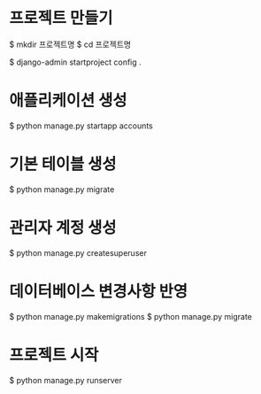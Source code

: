 # 프로젝트 만들기

$ mkdir 프로젝트명
$ cd 프로젝트명

$ django-admin startproject config .


# 애플리케이션 생성

$ python manage.py startapp accounts


# 기본 테이블 생성

$ python manage.py migrate

# 관리자 계정 생성

$ python manage.py createsuperuser


# 데이터베이스 변경사항 반영

$ python manage.py makemigrations
$ python manage.py migrate


# 프로젝트 시작

$ python manage.py runserver
